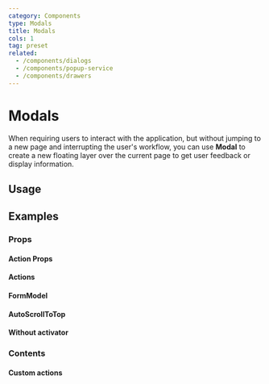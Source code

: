 ```yaml
---
category: Components
type: Modals
title: Modals
cols: 1
tag: preset
related:
  - /components/dialogs
  - /components/popup-service
  - /components/drawers
---
```


# Modals

When requiring users to interact with the application, but without jumping to a new page and interrupting the user's
workflow, you can use **Modal** to create a new floating layer over the current page to get user feedback or display
information. 

## Usage

<modals-usage></modals-usage>

## Examples

### Props

#### Action Props

<example file="" />

#### Actions

<example file="" />

#### FormModel

<example file="" />

#### AutoScrollToTop

<example file="" />

#### Without activator

<example file="" />

### Contents

#### Custom actions

<example file="" />